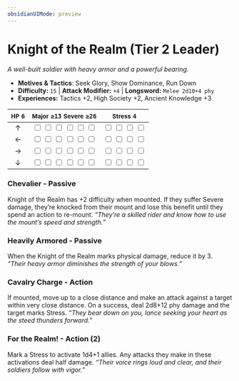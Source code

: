 ```yaml
---
obsidianUIMode: preview
---
```

# Knight of the Realm (Tier 2 Leader)

*A well-built soldier with heavy armor and a powerful bearing.*

- **Motives & Tactics**: Seek Glory, Show Dominance, Run Down
- **Difficulty:** `15` | **Attack Modifier:** `+4` | **Longsword:** `Melee 2d10+4 phy`
- **Experiences:** Tactics +2, High Society +2, Ancient Knowledge +3

| <small>HP</small> `6` | <small>Major</small> `≥13` <small>Severe</small> `≥26` | <small>Stress</small> `4` |
|:-:|:-:|:-:|
| ↑ |  <input type="checkbox" unchecked id="092c09fd"> <input type="checkbox" unchecked id="b2c7f8b3"> <input type="checkbox" unchecked id="82c1dc90"> <input type="checkbox" unchecked id="cc78dcc8"> <input type="checkbox" unchecked id="4e152bb5"> <input type="checkbox" unchecked id="91feec75"> |  <input type="checkbox" unchecked id="5a63a2e6"> <input type="checkbox" unchecked id="630bd833"> <input type="checkbox" unchecked id="f15d2f73"> <input type="checkbox" unchecked id="fc97cf94"> |
| ← |  <input type="checkbox" unchecked id="db9c033f"> <input type="checkbox" unchecked id="4b0197f9"> <input type="checkbox" unchecked id="7c54c699"> <input type="checkbox" unchecked id="0f0a868a"> <input type="checkbox" unchecked id="6b93d82b"> <input type="checkbox" unchecked id="104c9c9b"> |  <input type="checkbox" unchecked id="fdd0f280"> <input type="checkbox" unchecked id="5b94510b"> <input type="checkbox" unchecked id="ecbf3766"> <input type="checkbox" unchecked id="2498544f"> |
| → |  <input type="checkbox" unchecked id="da276632"> <input type="checkbox" unchecked id="ea9d2ab7"> <input type="checkbox" unchecked id="df9fe5af"> <input type="checkbox" unchecked id="082f8ee0"> <input type="checkbox" unchecked id="7b675562"> <input type="checkbox" unchecked id="2787d363"> |  <input type="checkbox" unchecked id="ecbc8d6b"> <input type="checkbox" unchecked id="0c4c155d"> <input type="checkbox" unchecked id="a9ea2bf5"> <input type="checkbox" unchecked id="18cbd8d9"> |
| ↓ |  <input type="checkbox" unchecked id="5bd9eb41"> <input type="checkbox" unchecked id="92844537"> <input type="checkbox" unchecked id="00bc0a32"> <input type="checkbox" unchecked id="5e93a4ea"> <input type="checkbox" unchecked id="0ddd241c"> <input type="checkbox" unchecked id="582c8c10"> |  <input type="checkbox" unchecked id="ca1fad5d"> <input type="checkbox" unchecked id="aa602be5"> <input type="checkbox" unchecked id="534b429b"> <input type="checkbox" unchecked id="5f91459f"> |

### Chevalier - Passive

Knight of the Realm has +2 difficulty when mounted. If they suffer Severe damage, they’re knocked from their mount and lose this benefit until they spend an action to re-mount. *“They’re a skilled rider and know how to use the mount’s speed and strength.”*

### Heavily Armored - Passive

When the Knight of the Realm marks physical damage, reduce it by 3. *“Their heavy armor diminishes the strength of your blows.”*

### Cavalry Charge - Action

If mounted, move up to a close distance and make an attack against a target within very close distance. On a success, deal 2d8+12 phy damage and the target marks Stress. *“They bear down on you, lance seeking your heart as the steed thunders forward.”*

### For the Realm! - Action (2)

Mark a Stress to activate 1d4+1 allies. Any attacks they make in these activations deal half damage. *“Their voice rings loud and clear, and their soldiers follow with vigor.”*